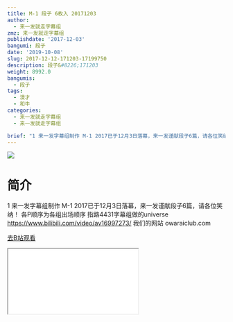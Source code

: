 ```yaml
---
title: M-1 段子 6枚入 20171203
author:
  - 来一发就走字幕组
zmz: 来一发就走字幕组
publishdate: '2017-12-03'
bangumi: 段子
date: '2019-10-08'
slug: 2017-12-12-171203-17199750
description: 段子&#8226;171203
weight: 8992.0
bangumis:
  - 段子
tags:
  - 漫才
  - 和牛
categories:
  - 来一发就走字幕组
  - 来一发就走字幕组

brief: "1 来一发字幕组制作 M-1 2017已于12月3日落幕，来一发谨献段子6篇，请各位笑纳！ 各P顺序为各组出场顺序 指路4431字幕组做的universe https://www.bilibili.com/video/av16997273/ 我们的网站 owaraiclub.com"
---
```

![](https://raw.githubusercontent.com/tcgriffith/owaraisite/master/static/tmpimg/686cb373fc21e9bf699a589038818ecc56e9dcf6.jpg.480.jpg)
# 简介  
1
来一发字幕组制作
M-1 2017已于12月3日落幕，来一发谨献段子6篇，请各位笑纳！
各P顺序为各组出场顺序
指路4431字幕组做的universe https://www.bilibili.com/video/av16997273/
我们的网站 owaraiclub.com  

[去B站观看](https://www.bilibili.com/video/av17199750/)
<div class ="resp-container"><iframe class="testiframe" src="//player.bilibili.com/player.html?aid=17199750"", scrolling="no", allowfullscreen="true" > </iframe></div> 
